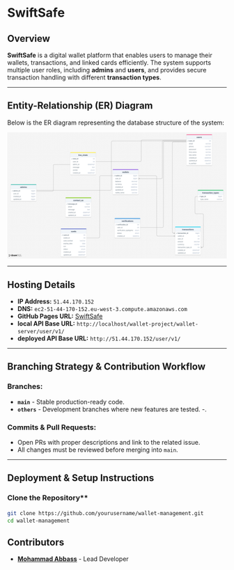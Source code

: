# SwiftSafe

## Overview

**SwiftSafe** is a digital wallet platform that enables users to manage their wallets, transactions, and linked cards efficiently. The system supports multiple user roles, including **admins** and **users**, and provides secure transaction handling with different **transaction types**.

---

## Entity-Relationship (ER) Diagram

Below is the ER diagram representing the database structure of the system:

![ER Diagram](https://github.com/mohammaddabbass/digital-wallet/blob/8c62860794be9d41448bb84eaa7f400f967e4e38/wallet-client/public/images/drawSQL-image-export-2025-03-05.png)

---

## Hosting Details

- **IP Address:** `51.44.170.152`
- **DNS:** `ec2-51-44-170-152.eu-west-3.compute.amazonaws.com`
- **GitHub Pages URL:** [SwiftSafe](https://mohammaddabbass.github.io/digital-wallet/wallet-client/pages/main.html)
- **local API Base URL:** `http://localhost/wallet-project/wallet-server/user/v1/`
- **deployed API Base URL:** `http://51.44.170.152/user/v1/`

---



## Branching Strategy & Contribution Workflow

### Branches:

- **`main`** - Stable production-ready code.
- **`others`** - Development branches where new features are tested.
-.

### Commits & Pull Requests:

- Open PRs with proper descriptions and link to the related issue.
- All changes must be reviewed before merging into `main`.

---


## Deployment & Setup Instructions

### Clone the Repository**

```sh
git clone https://github.com/yourusername/wallet-management.git
cd wallet-management
```



## Contributors

- **[Mohammad Abbass](https://github.com/mohammaddabbass)** - Lead Developer


